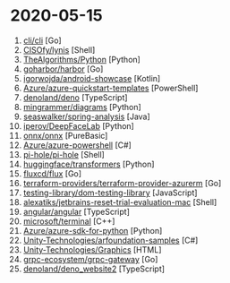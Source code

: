 # 2020-05-15

1. [cli/cli](https://github.com/cli/cli "GitHub’s official command line tool") [Go]
2. [CISOfy/lynis](https://github.com/CISOfy/lynis "Lynis - Security auditing tool for Linux, macOS, and UNIX-based systems. Assists with compliance testing (HIPAA/ISO27001/PCI DSS) and system hardening. Agentless, and installation optional.") [Shell]
3. [TheAlgorithms/Python](https://github.com/TheAlgorithms/Python "All Algorithms implemented in Python") [Python]
4. [goharbor/harbor](https://github.com/goharbor/harbor "An open source trusted cloud native registry project that stores, signs, and scans content.") [Go]
5. [igorwojda/android-showcase](https://github.com/igorwojda/android-showcase "💎 Android application following best practices: Kotlin, coroutines, Clean Architecture, feature modules, tests, MVVM, static analysis...") [Kotlin]
6. [Azure/azure-quickstart-templates](https://github.com/Azure/azure-quickstart-templates "Azure Quickstart Templates") [PowerShell]
7. [denoland/deno](https://github.com/denoland/deno "A secure JavaScript and TypeScript runtime") [TypeScript]
8. [mingrammer/diagrams](https://github.com/mingrammer/diagrams "🎨 Diagram as Code for prototyping cloud system architectures") [Python]
9. [seaswalker/spring-analysis](https://github.com/seaswalker/spring-analysis "Spring源码阅读") [Java]
10. [iperov/DeepFaceLab](https://github.com/iperov/DeepFaceLab "DeepFaceLab is the leading software for creating deepfakes.") [Python]
11. [onnx/onnx](https://github.com/onnx/onnx "Open standard for machine learning interoperability") [PureBasic]
12. [Azure/azure-powershell](https://github.com/Azure/azure-powershell "Microsoft Azure PowerShell") [C#]
13. [pi-hole/pi-hole](https://github.com/pi-hole/pi-hole "A black hole for Internet advertisements") [Shell]
14. [huggingface/transformers](https://github.com/huggingface/transformers "🤗 Transformers: State-of-the-art Natural Language Processing for Pytorch and TensorFlow 2.0.") [Python]
15. [fluxcd/flux](https://github.com/fluxcd/flux "The GitOps Kubernetes operator") [Go]
16. [terraform-providers/terraform-provider-azurerm](https://github.com/terraform-providers/terraform-provider-azurerm "Terraform provider for Azure Resource Manager") [Go]
17. [testing-library/dom-testing-library](https://github.com/testing-library/dom-testing-library "🐙 Simple and complete DOM testing utilities that encourage good testing practices.") [JavaScript]
18. [alexatiks/jetbrains-reset-trial-evaluation-mac](https://github.com/alexatiks/jetbrains-reset-trial-evaluation-mac "Reset Intellij IDEA, WebStorm, DataGrip, PhpStorm and CLion evaluation (2019 / 2020 / Mac OS)") [Shell]
19. [angular/angular](https://github.com/angular/angular "One framework. Mobile & desktop.") [TypeScript]
20. [microsoft/terminal](https://github.com/microsoft/terminal "The new Windows Terminal and the original Windows console host, all in the same place!") [C++]
21. [Azure/azure-sdk-for-python](https://github.com/Azure/azure-sdk-for-python "This repository is for active development of the Azure SDK for Python. For consumers of the SDK we recommend visiting our public developer docs at https://docs.microsoft.com/en-us/python/azure/ or our versioned developer docs at https://azure.github.io/azure-sdk-for-python.") [Python]
22. [Unity-Technologies/arfoundation-samples](https://github.com/Unity-Technologies/arfoundation-samples "Example content for Unity projects based on AR Foundation") [C#]
23. [Unity-Technologies/Graphics](https://github.com/Unity-Technologies/Graphics "Unity Graphics - Including Scriptable Render Pipeline") [HTML]
24. [grpc-ecosystem/grpc-gateway](https://github.com/grpc-ecosystem/grpc-gateway "gRPC to JSON proxy generator following the gRPC HTTP spec") [Go]
25. [denoland/deno_website2](https://github.com/denoland/deno_website2 "deno.land website") [TypeScript]
